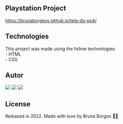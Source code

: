 <h2>Playstation Project</h2>

https://brunaborgess.github.io/tela-do-ps4/ 

<h2>Technologies</h2>
This project was made using the follow technologies:<br>
- HTML<br>
- CSS

<h2>Autor</h2>
<div> 
  <a href="https://www.linkedin.com/in/brunacunhaborges" target="_blank"><img src="https://img.shields.io/badge/-LinkedIn-%230077B5?style=for-the-badge&logo=linkedin&logoColor=white" target="_blank"></a> 
  <a href = "mailto:brunaestudantedeti@gmail.com"><img src="https://img.shields.io/badge/Gmail-D14836?style=for-the-badge&logo=gmail&logoColor=white" target="_blank"></a>
  <a href="https://wa.me/5521965589706" target="_blank"><img src="https://img.shields.io/badge/WhatsApp-25D366?style=for-the-badge&logo=whatsapp&logoColor=white" target="_blank"></a> 
</div>

<h2>License</h2>
Released in 2022. 
Made with love by Bruna Borges 💜🚀

